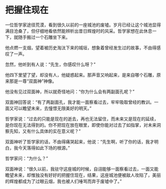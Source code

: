 # 把握住现在

一位哲学家途径荒漠，看到很久以前的一座城池的废墟。岁月已经让这个城池显得满目沧桑了，但仔细地看依然能辨析出昔日辉煌时的风采。哲学家想在此休息一下，就随手搬过一个石雕坐下来。 

他点燃一支烟，望着被历史淘汰下来的城垣，想象着曾经发生过的故事，不由得感叹了一声。 

忽然，他听到有人说：“先生，你感叹什么呀？” 

他四下里望了望，却没有人，他疑惑起来。那声音又响起来，是来自哪个石雕，原来那是一尊“双面神”神像。 

他没有见过双面神，所以就奇怪地问：“你为什么会有两副面孔呢？” 

双面神回答说：“有了两副面孔，我才能一面察看过去，牢牢吸取曾经的教训。一面又可以瞻望未来，去憧憬无限美好的明天。” 

哲学家说：“过去的只能是现在的逝去，再也无法留住，而未来又是现在的延续，是你现在无法得到的。你不把现在放在眼里，即使你能对过去了如指掌，对未来洞察先知，又有什么具体的实在意义呢？” 

双面神听了哲学家的话，不由得痛哭起来，他说：“先生啊，听了你的话，我才明白，我今天落得如此下场的根源。” 

哲学家问：“为什么？” 

双面神说：“很久以前，我驻守这座城的时候，自诩能够一面察看过去，一面又能瞻望未来，却惟独没有好好的把握住现在，结果，这座城池便被敌人攻陷了，美丽的辉煌都成为了过眼云烟，我也被人们唾骂而弃于废墟中了。”
 
